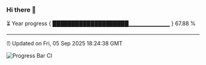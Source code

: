 ### Hi there 👋

⏳ Year progress { ████████████████████▁▁▁▁▁▁▁▁▁▁ } 67.88 %

---

⏰ Updated on Fri, 05 Sep 2025 18:24:38 GMT

![Progress Bar CI](https://github.com/liununu/liununu/workflows/Progress%20Bar%20CI/badge.svg)

